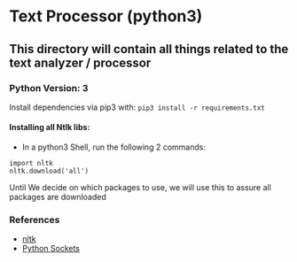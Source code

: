 # Text Processor (python3)

## This directory will contain all things related to the text analyzer / processor
### Python Version: 3
Install dependencies via pip3 with: `pip3 install -r requirements.txt`

#### Installing all Ntlk libs:
* In a python3 Shell, run the following 2 commands: 
```
import nltk
nltk.download('all')
```
Until We decide on which packages to use, we will use this to assure all packages are downloaded

### References
* [nltk](https://www.datacamp.com/community/tutorials/text-analytics-beginners-nltk)
* [Python Sockets](https://realpython.com/python-sockets/)
